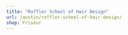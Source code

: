 ```yaml
---
title: "Roffler School of Hair Design"
url: /austin/roffler-school-of-hair-design/
shop: Friseur
---
```

